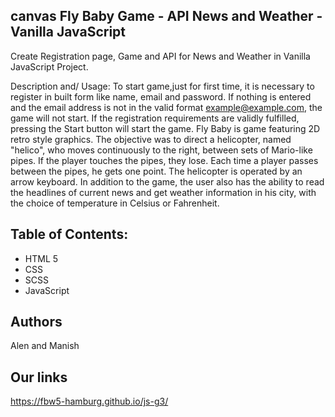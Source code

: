 ## canvas Fly Baby Game - API News and Weather - Vanilla JavaScript

Create Registration page, Game and API for News and Weather in Vanilla JavaScript Project.

Description and/ Usage:
To start game,just for first time, it is necessary to register in built form like name, email and password.
If nothing is entered and the email address is not in the valid format example@example.com, the game will not start. If the registration requirements are validly fulfilled, pressing the Start button will start the game.
Fly Baby is game featuring 2D retro style graphics. The objective was to direct a helicopter, named "helico", who moves continuously to the right, between sets of Mario-like pipes. If the player touches the pipes, they lose. Each time a player passes between the pipes, he gets one point.
The helicopter is operated by an arrow keyboard.
In addition to the game, the user also has the ability to read the headlines of current news and get weather information in his city, with the choice of temperature in Celsius or Fahrenheit.

## Table of Contents:
- HTML 5
- CSS
- SCSS
- JavaScript


## Authors
Alen and Manish

## Our links
https://fbw5-hamburg.github.io/js-g3/